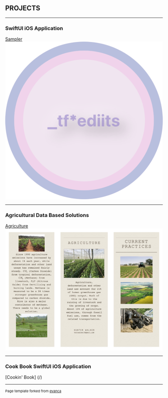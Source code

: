 ## PROJECTS

---

### SwiftUI iOS Application

[Sampler](/sample_page)
<img src="images/CircSampler_HomePage.png?raw=true"/>

---

### Agricultural Data Based Solutions

[Agriculture](/agri_sol)
<img src="pdf/logo.jpg?raw=true"/>

---

### Cook Book SwiftUI iOS Application

[Cookin' Book] (/)

---
<p style="font-size:11px">Page template forked from <a href="https://github.com/evanca/quick-portfolio">evanca</a></p>
